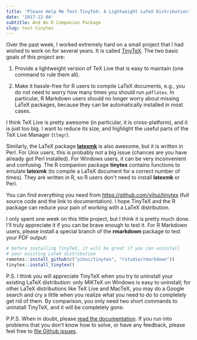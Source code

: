 ```yaml
---
title: 'Please Help Me Test TinyTeX: A Lightweight LaTeX Distribution'
date: '2017-12-04'
subtitle: And An R Companion Package
slug: test-tinytex
---
```


Over the past week, I worked extremely hard on a small project that I had wished to work on for several years. It is called [TinyTeX](https://github.com/yihui/tinytex). The two basic goals of this project are:

1. Provide a lightweight version of TeX Live that is easy to maintain (one command to rule them all).

1. Make it hassle-free for R users to compile LaTeX documents, e.g., you do not need to worry how many times you should run `pdflatex`. In particular, R Markdown users should no longer worry about missing LaTeX packages, because they can be automatically installed in most cases.

I think TeX Live is pretty awesome (in particular, it is cross-platform), and it is just too big. I want to reduce its size, and highlight the useful parts of the TeX Live Manager (`tlmgr`).

Similarly, the LaTeX package [**latexmk**](https://ctan.org/pkg/latexmk) is also awesome, but it is written in Perl. For Unix users, this is probably not a big issue (chances are you have already got Perl installed). For Windows users, it can be very inconvenient and confusing. The R companion package **tinytex** contains functions to emulate **latexmk** (to compile a LaTeX document for a correct number of times). They are written in R, so R users don't need to install **latexmk** or Perl.

You can find everything you need from https://github.com/yihui/tinytex (full source code and the link to documentation). I hope TinyTeX and the R package can reduce your pain of working with a LaTeX distribution.

I only spent one week on this little project, but I think it is pretty much done. I'll truly appreciate it if you can be brave enough to test it. For R Markdown users, please install a special branch of the **rmarkdown** package to test your PDF output:

```r
# before installing TinyTeX, it will be great if you can uninstall
# your existing LaTeX distribution
remotes::install_github(c("yihui/tinytex", "rstudio/rmarkdown"))
tinytex::install_tinytex()
```

P.S. I think you will appreciate TinyTeX when you try to uninstall your existing LaTeX distribution: only MiKTeX on Windows is easy to uninstall; for other LaTeX distributions like TeX Live and MacTeX, you may do a Google search and cry a little when you realize what you need to do to completely get rid of them. By comparison, you only need two short commands to uninstall TinyTeX, and it will be completely gone.

P.P.S. When in doubt, please [read the documentation](/tinytex/). If you run into problems that you don't know how to solve, or have any feedback, please feel free to [file Github issues](https://github.com/yihui/tinytex/issues).
